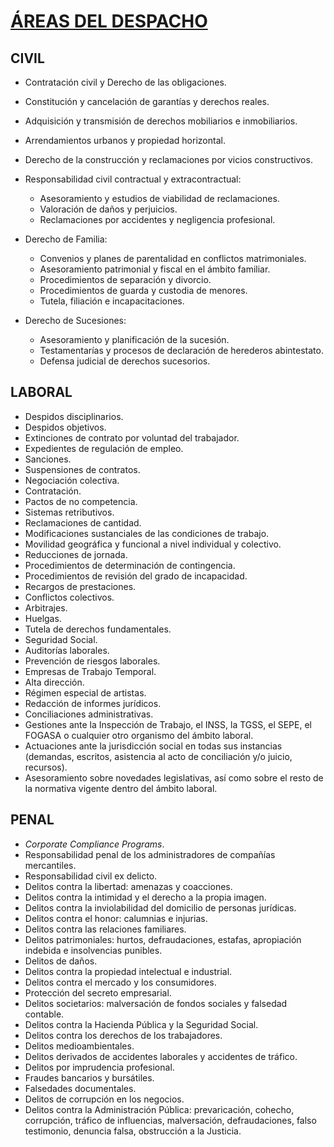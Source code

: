 # [ÁREAS DEL DESPACHO](https://perseusyrcabogados.com/areas.html "ÁREAS DEL DESPACHO")

## CIVIL

*   Contratación civil y Derecho de las obligaciones.
*   Constitución y cancelación de garantías y derechos reales.
*   Adquisición y transmisión de derechos mobiliarios e inmobiliarios.
*   Arrendamientos urbanos y propiedad horizontal.
*   Derecho de la construcción y reclamaciones por vicios constructivos.

*   Responsabilidad civil contractual y extracontractual:
    *   Asesoramiento y estudios de viabilidad de reclamaciones.
    *   Valoración de daños y perjuicios.
    *   Reclamaciones por accidentes y negligencia profesional.

*   Derecho de Familia:
    *   Convenios y planes de parentalidad en conflictos matrimoniales.
    *   Asesoramiento patrimonial y fiscal en el ámbito familiar.
    *   Procedimientos de separación y divorcio.
    *   Procedimientos de guarda y custodia de menores.
    *   Tutela, filiación e incapacitaciones.

*   Derecho de Sucesiones:
    *   Asesoramiento y planificación de la sucesión.
    *   Testamentarías y procesos de declaración de herederos abintestato.
    *   Defensa judicial de derechos sucesorios.
    
## LABORAL

*   Despidos disciplinarios.
*   Despidos objetivos.
*   Extinciones de contrato por voluntad del trabajador.
*   Expedientes de regulación de empleo.
*   Sanciones.
*   Suspensiones de contratos.
*   Negociación colectiva.
*   Contratación.
*   Pactos de no competencia.
*   Sistemas retributivos.
*   Reclamaciones de cantidad.
*   Modificaciones sustanciales de las condiciones de trabajo.
*   Movilidad geográfica y funcional a nivel individual y colectivo.
*   Reducciones de jornada.
*   Procedimientos de determinación de contingencia.
*   Procedimientos de revisión del grado de incapacidad.
*   Recargos de prestaciones.
*   Conflictos colectivos.
*   Arbitrajes.
*   Huelgas.
*   Tutela de derechos fundamentales.
*   Seguridad Social.
*   Auditorías laborales.
*   Prevención de riesgos laborales.
*   Empresas de Trabajo Temporal.
*   Alta dirección.
*   Régimen especial de artistas.
*   Redacción de informes jurídicos.
*   Conciliaciones administrativas.
*   Gestiones ante la Inspección de Trabajo, el INSS, la TGSS, el SEPE, el FOGASA o cualquier otro organismo del ámbito laboral.
*   Actuaciones ante la jurisdicción social en todas sus instancias (demandas, escritos, asistencia al acto de conciliación y/o juicio, recursos).
*   Asesoramiento sobre novedades legislativas, así como sobre el resto de la normativa vigente dentro del ámbito laboral.

## PENAL

*   _Corporate Compliance Programs_.
*   Responsabilidad penal de los administradores de compañías mercantiles.
*   Responsabilidad civil ex delicto.
*   Delitos contra la libertad: amenazas y coacciones.
*   Delitos contra la intimidad y el derecho a la propia imagen.
*   Delitos contra la inviolabilidad del domicilio de personas jurídicas.
*   Delitos contra el honor: calumnias e injurias.
*   Delitos contra las relaciones familiares.
*   Delitos patrimoniales: hurtos, defraudaciones, estafas, apropiación indebida e insolvencias punibles.
*   Delitos de daños.
*   Delitos contra la propiedad intelectual e industrial.
*   Delitos contra el mercado y los consumidores.
*   Protección del secreto empresarial.
*   Delitos societarios: malversación de fondos sociales y falsedad contable.
*   Delitos contra la Hacienda Pública y la Seguridad Social.
*   Delitos contra los derechos de los trabajadores.
*   Delitos medioambientales.
*   Delitos derivados de accidentes laborales y accidentes de tráfico.
*   Delitos por imprudencia profesional.
*   Fraudes bancarios y bursátiles.
*   Falsedades documentales.
*   Delitos de corrupción en los negocios.
*   Delitos contra la Administración Pública: prevaricación, cohecho, corrupción, tráfico de influencias, malversación, defraudaciones, falso testimonio, denuncia falsa, obstrucción a la Justicia.
